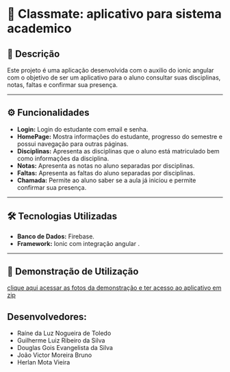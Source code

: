 # 🏥 Classmate: aplicativo para sistema academico

## 📝 Descrição
Este projeto é uma aplicação desenvolvida com o auxilio do ionic angular com o objetivo de ser um aplicativo para o aluno consultar suas disciplinas, notas, faltas e confirmar sua presença.

---

## ⚙️ Funcionalidades
- **Login:** Login do estudante com email e senha.
- **HomePage:** Mostra informações do estudante, progresso do semestre e possui navegação para outras páginas.
- **Disciplinas:** Apresenta as disciplinas que o aluno está matriculado bem como informações da disciplina.
- **Notas:** Apresenta as notas no aluno separadas por disciplinas.
- **Faltas:** Apresenta as faltas do aluno separadas por disciplinas.
- **Chamada:** Permite ao aluno saber se a aula já iniciou e permite confirmar sua presença. 

---

## 🛠️ Tecnologias Utilizadas
- **Banco de Dados:** Firebase.
- **Framework:** Ionic com integração angular .

---

## 🚀 Demonstração de Utilização
[clique aqui acessar as fotos da demonstração e ter acesso ao aplicativo em zip](https://drive.google.com/drive/folders/1xYzXjFifc8ZyhbZZz4TPppHpIinbbFGQ?usp=sharing)

## Desenvolvedores:
- Raíne da Luz Nogueira de Toledo
- Guilherme Luiz Ribeiro da Silva
- Douglas Gois Evangelista da Silva
- João Victor Moreira Bruno
- Herlan Mota Vieira


